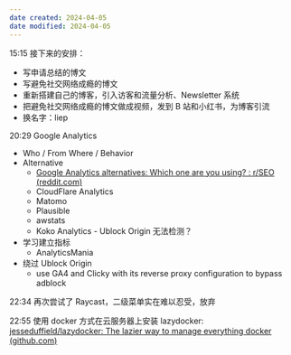 ```yaml
---
date created: 2024-04-05
date modified: 2024-04-05
---
```

15:15
接下来的安排：
+ 写申请总结的博文
+ 写避免社交网络成瘾的博文
+ 重新搭建自己的博客，引入访客和流量分析、Newsletter 系统
+ 把避免社交网络成瘾的博文做成视频，发到 B 站和小红书，为博客引流
+ 换名字：liep

20:29
Google Analytics
+ Who / From Where / Behavior
+ Alternative
	+ [Google Analytics alternatives: Which one are you using? : r/SEO (reddit.com)](https://www.reddit.com/r/SEO/comments/17593nr/google_analytics_alternatives_which_one_are_you/)
	+ CloudFlare Analytics
	+ Matomo
	+ Plausible
	+ awstats
	+ Koko Analytics - Ublock Origin 无法检测？
+ 学习建立指标
	+ AnalyticsMania
+ 绕过 Ublock Origin
	+ use GA4 and Clicky with its reverse proxy configuration to bypass adblock

22:34
再次尝试了 Raycast，二级菜单实在难以忍受，放弃

22:55
使用 docker 方式在云服务器上安装 lazydocker: [jesseduffield/lazydocker: The lazier way to manage everything docker (github.com)](https://github.com/jesseduffield/lazydocker?tab=readme-ov-file)

